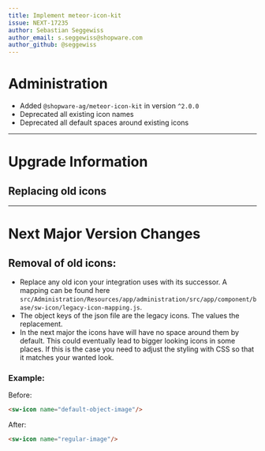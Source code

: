 ```yaml
---
title: Implement meteor-icon-kit
issue: NEXT-17235
author: Sebastian Seggewiss
author_email: s.seggewiss@shopware.com
author_github: @seggewiss
---
```

# Administration
* Added `@shopware-ag/meteor-icon-kit` in version `^2.0.0`
* Deprecated all existing icon names
* Deprecated all default spaces around existing icons
___
# Upgrade Information
## Replacing old icons
___
# Next Major Version Changes
## Removal of old icons:
* Replace any old icon your integration uses with its successor. A mapping can be found here `src/Administration/Resources/app/administration/src/app/component/base/sw-icon/legacy-icon-mapping.js`.
* The object keys of the json file are the legacy icons. The values the replacement.
* In the next major the icons have will have no space around them by default. This could eventually lead to bigger looking icons in some places. If this is the case you need to adjust the styling with CSS so that it matches your wanted look.

### Example:
Before:

```html
<sw-icon name="default-object-image"/>
```

After:
```html
<sw-icon name="regular-image"/>
```
